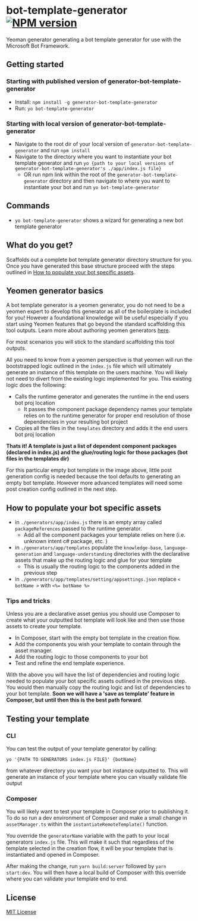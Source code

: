 # bot-template-generator [![NPM version][npm-image]][npm-url]

Yeoman generator generating a bot template generator for use with the Microsoft Bot Framework.

## Getting started

### Starting with published version of generator-bot-template-generator

- Install: `npm install -g generator-bot-template-generator`
- Run: `yo bot-template-generator`

### Starting with local version of generator-bot-template-generator

- Navigate to the root dir of your local version of `generator-bot-template-generator` and run `npm install`
- Navigate to the directory where you want to instantiate your bot template generator and run `yo {path to your local versions of generator-bot-template-generator's ./app/index.js file}`
  - OR run npm link within the root of the `generator-bot-template-generator` directory and then navigate to where you want to instantiate your bot and run `yo bot-template-generator`

## Commands

- `yo bot-template-generator` shows a wizard for generating a new bot template generator

## What do you get?

Scaffolds out a complete bot template generator directory structure for you. Once you have generated this base structure proceed with the steps outlined in [How to populate your bot specific assets](#How-to-populate-your-bot-specific-assets).

## Yeomen generator basics

A bot template generator is a yeomen generator, you do not need to be a yeomen expert to develop this generator as all of the boilerplate is included for you! However a foundational knowledge will be useful especially if you start using Yeomen features that go beyond the standard scaffolding this tool outputs. Learn more about authoring yeomen generators [here](https://yeoman.io/authoring/).

For most scenarios you will stick to the standard scaffolding this tool outputs.

All you need to know from a yeomen perspective is that yeomen will run the bootstrapped logic outlined in the `index.js` file which will ultimately generate an instance of this template on the users machine. You will likely not need to divert from the existing logic implemented for you. This existing logic does the following:

- Calls the runtime generator and generates the runtime in the end users bot proj location
  - It passes the component package dependency names your template relies on to the runtime generator for proper end resolution of those dependencies in your resulting bot project
- Copies all the files in the `templates` directory and adds it the end users bot proj location

**Thats it! A template is just a list of dependent component packages (declared in index.js) and the glue/routing logic for those packages (bot files in the templates dir)**

For this particular empty bot template in the image above, little post generation config is needed because the tool defaults to generating an empty bot template. However more advanced templates will need some post creation config outlined in the next step.

## How to populate your bot specific assets

- in `./generators/app/index.js` there is an empty array called `packageReferences` passed to the runtime generator.
  - Add all the component packages your template relies on here (i.e. unknown intent c# package, etc. )
- in `./generators/app/templates` populate the `knowledge-base`, `language-generation` and `language-understanding` directories with the declarative assets that make up the routing logic and glue for your template
  - This is usually the routing logic to the components added in the previous step
- in `./generators/app/templates/setting/appsettings.json` replace `< botName >` with `<%= botName %>`

### Tips and tricks

Unless you are a declarative asset genius you should use Composer to create what your outputted bot template will look like and then use those assets to create your template.

- In Composer, start with the empty bot template in the creation flow.
- Add the components you wish your template to contain through the asset manager.
- Add the routing logic to those components to your bot
- Test and refine the end template experience.

With the above you will have the list of dependencies and routing logic needed to populate your bot specific assets outlined in the previous step. You would then manually copy the routing logic and list of dependencies to your bot template. **Soon we will have a 'save as template' feature in Composer, but until then this is the best path forward**.

## Testing your template

### CLI

You can test the output of your template generator by calling:

```
yo '{PATH TO GENERATORS index.js FILE}' {botName}
```

from whatever directory you want your bot instance outputted to. This will generate an instance of your template where you can visually validate file output

### Composer

You will likely want to test your template in Composer prior to publishing it. To do so run a dev environment of Composer and make a small change in `assetManager.ts` within the `instantiateRemoteTemplate()` function.

You override the `generatorName` variable with the path to your local generators `index.js` file. This will make it such that regardless of the template selected in the creation flow, it will be your template that is instantiated and opened in Composer.

After making the change, run `yarn build:server` followed by `yarn start:dev`. You will then have a local build of Composer with this override where you can validate your template end to end.

## License

[MIT License][license]

[composer]: https://github.com/microsoft/botframework-composer
[yeoman]: https://yeoman.io
[npm]: https://npmjs.com
[nodejs]: https://nodejs.org/
[license]: https://github.com/microsoft/botframework-components/blob/main/LICENSE
[npm-image]: https://badge.fury.io/js/%40microsoft%2Fgenerator-bot-adaptive.svg
[npm-url]: https://www.npmjs.com/package/@microsoft/generator-bot-adaptive

